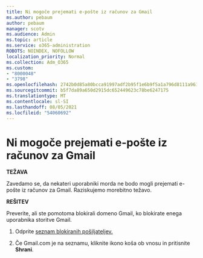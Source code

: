 ```yaml
---
title: Ni mogoče prejemati e-pošte iz računov za Gmail
ms.author: pebaum
author: pebaum
manager: scotv
ms.audience: Admin
ms.topic: article
ms.service: o365-administration
ROBOTS: NOINDEX, NOFOLLOW
localization_priority: Normal
ms.collection: Adm_O365
ms.custom:
- "8000048"
- "3798"
ms.openlocfilehash: 2742b0d85a80bcca91997adf2b95f1e6b9f5a1a796d8111a961f545f2364613d
ms.sourcegitcommit: b5f7da89a650d2915dc652449623c78be6247175
ms.translationtype: MT
ms.contentlocale: sl-SI
ms.lasthandoff: 08/05/2021
ms.locfileid: "54060692"
---
```

# <a name="unable-to-receive-email-from-gmail-accounts"></a>Ni mogoče prejemati e-pošte iz računov za Gmail

**TEŽAVA**

Zavedamo se, da nekateri uporabniki morda ne bodo mogli prejemati e-pošte iz računov za Gmail. Raziskujemo morebitno težavo.

**REŠITEV**

Preverite, ali ste pomotoma blokirali domeno Gmail, ko blokirate enega uporabnika storitve Gmail.

1. Odprite [seznam blokiranih pošiljateljev.](https://go.microsoft.com/fwlink/?linkid=2121010)

2. Če Gmail.com je na seznamu, kliknite ikono koša ob vnosu in pritisnite **Shrani**.
